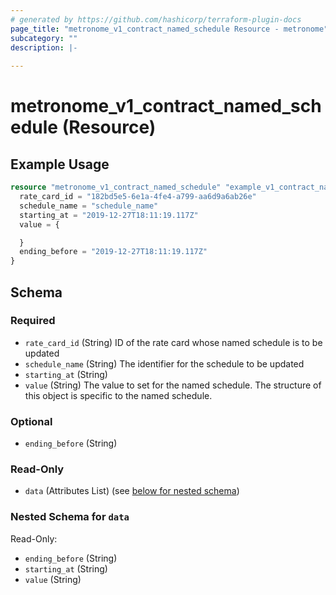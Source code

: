 ```yaml
---
# generated by https://github.com/hashicorp/terraform-plugin-docs
page_title: "metronome_v1_contract_named_schedule Resource - metronome"
subcategory: ""
description: |-
  
---
```


# metronome_v1_contract_named_schedule (Resource)



## Example Usage

```terraform
resource "metronome_v1_contract_named_schedule" "example_v1_contract_named_schedule" {
  rate_card_id = "182bd5e5-6e1a-4fe4-a799-aa6d9a6ab26e"
  schedule_name = "schedule_name"
  starting_at = "2019-12-27T18:11:19.117Z"
  value = {

  }
  ending_before = "2019-12-27T18:11:19.117Z"
}
```

<!-- schema generated by tfplugindocs -->
## Schema

### Required

- `rate_card_id` (String) ID of the rate card whose named schedule is to be updated
- `schedule_name` (String) The identifier for the schedule to be updated
- `starting_at` (String)
- `value` (String) The value to set for the named schedule. The structure of this object is specific to the named schedule.

### Optional

- `ending_before` (String)

### Read-Only

- `data` (Attributes List) (see [below for nested schema](#nestedatt--data))

<a id="nestedatt--data"></a>
### Nested Schema for `data`

Read-Only:

- `ending_before` (String)
- `starting_at` (String)
- `value` (String)
